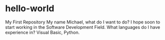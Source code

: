 # hello-world
My First Repository
  My name Michael, what do I want to do?
  I hope soon to start working in the Software Development Field.
  What languages do I have experience in?
  Visual Basic, Python.
